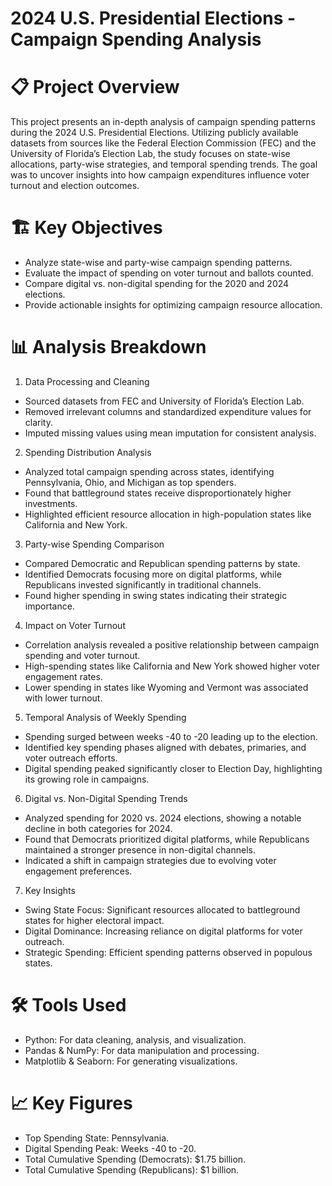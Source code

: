 # 2024 U.S. Presidential Elections - Campaign Spending Analysis

# 📋 Project Overview
This project presents an in-depth analysis of campaign spending patterns during the 2024 U.S. Presidential Elections. Utilizing publicly available datasets from sources like the Federal Election Commission (FEC) and the University of Florida’s Election Lab, the study focuses on state-wise allocations, party-wise strategies, and temporal spending trends. The goal was to uncover insights into how campaign expenditures influence voter turnout and election outcomes.

# 🏗️ Key Objectives
- Analyze state-wise and party-wise campaign spending patterns.
- Evaluate the impact of spending on voter turnout and ballots counted.
- Compare digital vs. non-digital spending for the 2020 and 2024 elections.
- Provide actionable insights for optimizing campaign resource allocation.

# 📊 Analysis Breakdown

1. Data Processing and Cleaning

- Sourced datasets from FEC and University of Florida’s Election Lab.
- Removed irrelevant columns and standardized expenditure values for clarity.
- Imputed missing values using mean imputation for consistent analysis.

2. Spending Distribution Analysis

- Analyzed total campaign spending across states, identifying Pennsylvania, Ohio, and Michigan as top spenders.
- Found that battleground states receive disproportionately higher investments.
- Highlighted efficient resource allocation in high-population states like California and New York.

3. Party-wise Spending Comparison

- Compared Democratic and Republican spending patterns by state.
- Identified Democrats focusing more on digital platforms, while Republicans invested significantly in traditional channels.
- Found higher spending in swing states indicating their strategic importance.

4. Impact on Voter Turnout

- Correlation analysis revealed a positive relationship between campaign spending and voter turnout.
- High-spending states like California and New York showed higher voter engagement rates.
- Lower spending in states like Wyoming and Vermont was associated with lower turnout.

5. Temporal Analysis of Weekly Spending

- Spending surged between weeks -40 to -20 leading up to the election.
- Identified key spending phases aligned with debates, primaries, and voter outreach efforts.
- Digital spending peaked significantly closer to Election Day, highlighting its growing role in campaigns.

6. Digital vs. Non-Digital Spending Trends

- Analyzed spending for 2020 vs. 2024 elections, showing a notable decline in both categories for 2024.
- Found that Democrats prioritized digital platforms, while Republicans maintained a stronger presence in non-digital channels.
- Indicated a shift in campaign strategies due to evolving voter engagement preferences.

7. Key Insights

- Swing State Focus: Significant resources allocated to battleground states for higher electoral impact.
- Digital Dominance: Increasing reliance on digital platforms for voter outreach.
- Strategic Spending: Efficient spending patterns observed in populous states.

# 🛠️ Tools Used
- Python: For data cleaning, analysis, and visualization.
- Pandas & NumPy: For data manipulation and processing.
- Matplotlib & Seaborn: For generating visualizations.

# 📈 Key Figures
- Top Spending State: Pennsylvania.
- Digital Spending Peak: Weeks -40 to -20.
- Total Cumulative Spending (Democrats): $1.75 billion.
- Total Cumulative Spending (Republicans): $1 billion.
